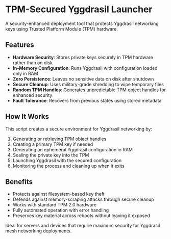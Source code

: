 # TPM-Secured Yggdrasil Launcher

A security-enhanced deployment tool that protects Yggdrasil networking keys using Trusted Platform Module (TPM) hardware.

## Features

* **Hardware Security**: Stores private keys securely in TPM hardware rather than on disk
* **In-Memory Configuration**: Runs Yggdrasil with configuration loaded only in RAM
* **Zero Persistence**: Leaves no sensitive data on disk after shutdown
* **Secure Cleanup**: Uses military-grade shredding to wipe temporary files
* **Random TPM Handles**: Generates unpredictable TPM object handles for enhanced security
* **Fault Tolerance**: Recovers from previous states using stored metadata

## How It Works

This script creates a secure environment for Yggdrasil networking by:

1. Generating or retrieving TPM object handles
2. Creating a primary TPM key if needed
3. Generating an ephemeral Yggdrasil configuration in RAM
4. Sealing the private key into the TPM
5. Launching Yggdrasil with the secured configuration
6. Monitoring the process and cleaning up when it exits

## Benefits

* Protects against filesystem-based key theft
* Defends against memory-scraping attacks through secure cleanup
* Works with standard TPM 2.0 hardware
* Fully automated operation with error handling
* Preserves key material across reboots without leaving it exposed

Ideal for servers and devices that require maximum security for Yggdrasil mesh networking deployments.

